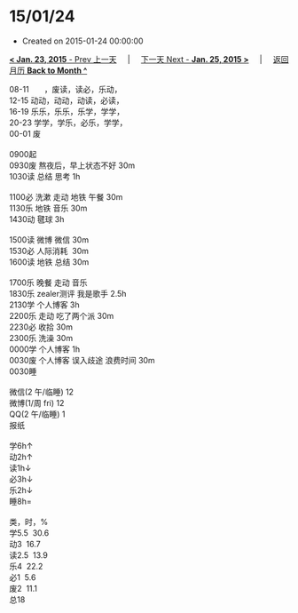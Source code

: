 # 15/01/24

- Created on 2015-01-24 00:00:00

[**< Jan. 23, 2015** - Prev 上一天](/lifelogs/2015/01/d23.md) &nbsp; &nbsp; | &nbsp; &nbsp; [下一天 Next - **Jan. 25, 2015 >**](/lifelogs/2015/01/d25.md) &nbsp; &nbsp; |  &nbsp; &nbsp; [返回月历 **Back to Month ^**](/lifelogs/2015/01/index.md)
<br/><div>08-11       ，废读，读必，乐动，<br/>12-15 动动，动动，动读，必读，<br/>16-19 乐乐，乐乐，乐学，学学，<br/>20-23 学学，学乐，必乐，学学，</div><div>00-01 废<br/><div><br/></div>0900起<br/>0930废 熬夜后，早上状态不好 30m<br/>1030读 总结 思考 1h<div><br/></div>1100必 洗漱 走动 地铁 午餐 30m<br/>1130乐 地铁 音乐 30m<br/>1430动 毽球 3h<div><br/></div>1500读 微博 微信 30m<br/>1530必 人际消耗  30m<br/>1600读 地铁 总结 30m<div><br/></div>1700乐 晚餐 走动 音乐</div><div>1830乐 zealer测评 我是歌手 2.5h</div><div>2130学 个人博客 3h</div><div>2200乐 走动 吃了两个派 30m</div><div>2230必 收拾 30m</div><div>2300乐 洗澡 30m</div><div>0000学 个人博客 1h</div><div><div>0030废 个人博客 误入歧途 浪费时间 30m</div>0030睡<div><br/></div>微信(2 午/临睡) 12<br/>微博(1/周 fri) 12<br/>QQ(2 午/临睡) 1<br/>报纸<div><br/></div>学6h↑<br/>动2h↑<br/>读1h↓<br/>必3h↓<br/>乐2h↓<br/>睡8h=<div><br/></div>类，时，%<br/>学5.5  30.6<br/>动3  16.7<br/>读2.5  13.9<br/>乐4  22.2<br/>必1  5.6<br/>废2  11.1<br/>总18
